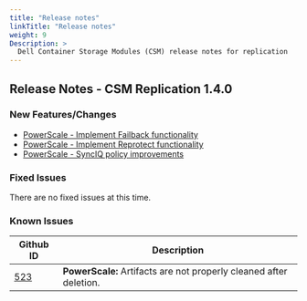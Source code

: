 ```yaml
---
title: "Release notes"
linkTitle: "Release notes"
weight: 9
Description: >
  Dell Container Storage Modules (CSM) release notes for replication
---
```


## Release Notes - CSM Replication 1.4.0

### New Features/Changes

 - [PowerScale - Implement Failback functionality](https://github.com/dell/csm/issues/558)
 - [PowerScale - Implement Reprotect functionality](https://github.com/dell/csm/issues/532)
 - [PowerScale - SyncIQ policy improvements](https://github.com/dell/csm/issues/573)

### Fixed Issues

There are no fixed issues at this time. 

### Known Issues
| Github ID                                     | Description                                                        |
| --------------------------------------------- | ------------------------------------------------------------------ |
| [523](https://github.com/dell/csm/issues/523) | **PowerScale:** Artifacts are not properly cleaned after deletion. |
